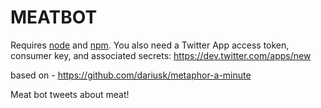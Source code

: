 MEATBOT
==========

Requires [node](http://nodejs.org/) and [npm](http://npmjs.org/). You also need a Twitter App access token, consumer key, and associated secrets: https://dev.twitter.com/apps/new

based on - https://github.com/dariusk/metaphor-a-minute

Meat bot tweets about meat!
